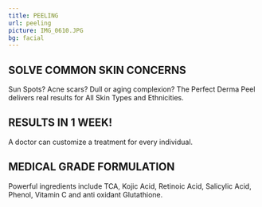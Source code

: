 ```yaml
---
title: PEELING
url: peeling
picture: IMG_0610.JPG
bg: facial
---
```


## SOLVE COMMON SKIN CONCERNS
Sun Spots?  Acne scars? Dull or aging complexion? The Perfect Derma Peel delivers real results for All Skin Types and Ethnicities.

## RESULTS IN 1 WEEK!
A doctor can customize a treatment for every individual. 

## MEDICAL GRADE FORMULATION
Powerful ingredients include TCA, Kojic Acid, Retinoic Acid, Salicylic Acid, Phenol, Vitamin C and anti oxidant Glutathione.

